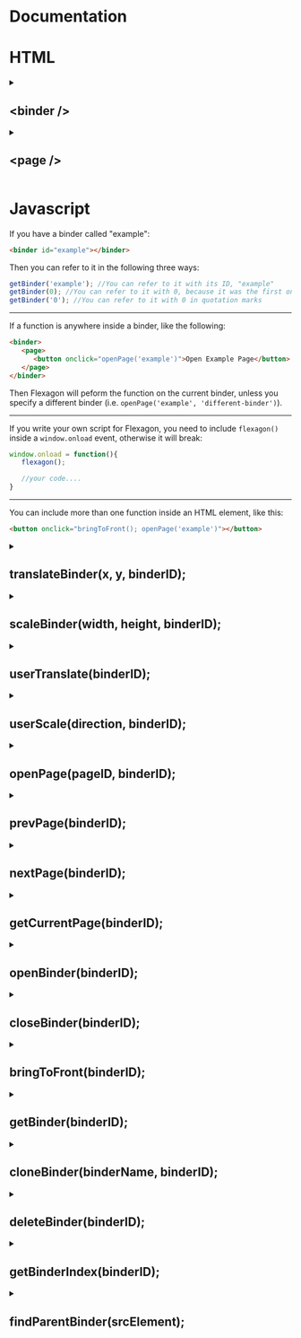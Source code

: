 #  Documentation

# HTML

<details>
<summary><h2>&lt;binder /&gt</h2></summary>
  
Flexagon works with an element called the `<binder />` element:
  
```HTML
<binder id="example-binder">...content...</binder>
```
All binder elements contain at least one `<page />` element. Binders can contain any HTML code.

<hr />

You can include all normal HTML attributes in a binder element (such as __id__, __style__, __onclick__ etc.):
```HTML
<binder style="background: #00ff00" onclick="bringToFront()"></binder>
```
Specify a unique __id__ for a binder to make it easier to refer to that binder (for instance, when using the `openBinder()` function).

</details>

<details>
<summary><h2>&lt;page /&gt</h2></summary>
  
Every binder contains at least one page element:
```HTML
<page id="example-page">...content...</page>
```
Only one page can be displayed at a time. Pages can contain any HTML code.

Specify a unique __id__ for a page to make it easier to refer to that page (for instance, when using the `openPage()` function).

</details>

# Javascript

If you have a binder called "example":
```html
<binder id="example"></binder>
```
Then you can refer to it in the following three ways:
```javascript
getBinder('example'); //You can refer to it with its ID, "example"
getBinder(0); //You can refer to it with 0, because it was the first one loaded the document
getBinder('0'); //You can refer to it with 0 in quotation marks
```

<hr />

If a function is anywhere inside a binder, like the following:
```html
<binder>
   <page>
      <button onclick="openPage('example')">Open Example Page</button>
   </page>
</binder>
```
Then Flexagon will peform the function on the current binder, unless you specify a different binder (i.e. `openPage('example', 'different-binder')`).

<hr />

If you write your own script for Flexagon, you need to include `flexagon()` inside a `window.onload` event, otherwise it will break:
```javascript
window.onload = function(){
   flexagon();

   //your code....
}
```

<hr />

You can include more than one function inside an HTML element, like this:
```html
<button onclick="bringToFront(); openPage('example')"></button>
```

<details>
<summary><h2>translateBinder(x, y, binderID);</h2></summary>

> __x:__ string or number (optional)
> 
> __y:__ string or number (optional)
> 
> __binderID:__ string, number or Object (optional)

Reposition a binder on the screen according to specified __X__ and __Y__ coordinates. You may format those coordinates as a string. A __%__ sign repositions a binder relative to the page.

If __X__ or __Y__ coordinate is specified as __null__, then the relative __width__ and __height__ coordinate will remain the same, for example:

```javascript
translateBinder(null, '50%'); //This will change the y position to 50%, but the x position will remain the same
```

</details>

<details>
<summary><h2>scaleBinder(width, height, binderID);</h2></summary>

> __width:__ string or number (optional)
> 
> __height:__ string or number (optional)
> 
> __binderID:__ string, number or Object (optional)

Scale a binder according to specified __width__ and __height__ coordinates. You may format those coordinates as a string. A __%__ sign scales a binder relative to the page.

If __width__ or __height__ coordinate is specified as __null__, then the relative __width__ and __height__ coordinate will remain the same, for example:

```javascript
scaleBinder(null, '50%'); //This will change the height to 50%, but the width will remain the same
```

</details>

<details>
<summary><h2>userTranslate(binderID);</h2></summary>

> __binderID:__ string, number or Object (optional)

Drag a binder around the screen based on the cursor position.

<hr />

`userTranslate()` should be used in an `onmousedown` event, like the following example:

```HTML
<img src="move.png" onmousedown="userTranslate()">
```

</details>

<details>
<summary><h2>userScale(direction, binderID);</h2></summary>

> __direction:__ string
>
> __binderID:__ string, number or Object (optional)

Scale a binder in the specified direction ("left", "right", "up", or "down") based on the cursor position.

<hr />

`userScale()` should be used in an `onmousedown` event, like the following example:

```HTML
<button onmousedown="userScale('right');" style="right: 0; position: absolute;">Scale Right</button>
```

</details>

<details>
<summary><h2>openPage(pageID, binderID);</h2></summary>

> __pageID:__ string or number
>
> __binderID:__ string, number or Object (optional)

Open a specified  __pageID__ within a binder. Pages can be referred to in three ways:

```javascript
openPage('example'); //You can refer to it with its ID, "example"
openPage(0); //You can refer to it with 0, because it was the first one loaded the document
openPage('0'); //You can refer to it with 0 in quotation marks
```

<hr />

Example which opens the "cat" page in the "animals" binder:
```HTML
<a onclick="openPage('cat', 'animals')"></a>
```

</details>

<details>
<summary><h2>prevPage(binderID);</h2></summary>

> __binderID:__ string, number or Object (optional)

Opens the previous page index (the page that was loaded before the current page);

</details>

<details>
<summary><h2>nextPage(binderID);</h2></summary>

> __binderID:__ string, number or Object (optional)

Opens the next page index (the page that was loaded after the current page);

</details>

<details>
<summary><h2>getCurrentPage(binderID);</h2></summary>

> __binderID:__ string, number or Object (optional)

Returns the index of the page which is currently displayed in the binder.

</details>

<details>
<summary><h2>openBinder(binderID);</h2></summary>

> __binderID:__ string, number or Object

Opens the specified binder.

</details>

<details>
<summary><h2>closeBinder(binderID);</h2></summary>

> __binderID:__ string, number or Object (optional)

Closes the specified binder.

</details>

<details>
<summary><h2>bringToFront(binderID);</h2></summary>

> __binderID:__ string, number or Object (optional)

Display the binder above all other binders.

</details>

<details>
<summary><h2>getBinder(binderID);</h2></summary>

> __binderID:__ string, number or Object

Returns the specified binder's object instance in Javascript.

<hr />

If you want to manipulate the binder directly, then you can store the binder object as a variable:
```javascript
let myBinder = getBinder("random-binder");
```

</details>

<details>
<summary><h2>cloneBinder(binderName, binderID);</h2></summary>

> __binderName:__ string (optional)
> 
> __binderID:__ string, number or Object (optional)

Clones the specified binder with the id __binderName__. If the ID is already taken by a different binder, then it will be given a unique ID.

`cloneBinder()` returns the cloned binder, for example:

```javascript
let myBinder = getBinder("example");
let newBinder = cloneBinder(myBinder);

console.log(getBinderIndex(newBinder));
```

</details>

<details>
<summary><h2>deleteBinder(binderID);</h2></summary>

> __binderID:__ string, number or Object (optional)

Deletes the specified binder.

</details>


<details>
<summary><h2>getBinderIndex(binderID);</h2></summary>

> __binderID:__ string, number or Object (optional)

Returns the index of the specified binder.

</details>

<details>
<summary><h2>findParentBinder(srcElement);</h2></summary>

> __srcElement:__ Object (optional)

Returns the binder's index of any HTML element inside a binder.
</details>
